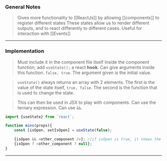 
### General Notes

> Gives more functionality to [[ReactJs]] by allowing [[components]] to register different states
> These states allow us to render different outputs, and to react differently to different cases.
> Useful for interaction with [[Events]]

---
### Implementation

> Must include it in the component file itself
> Inside the component function, add  `useState();` a react **hook**.
> Can give arguments inside this function. `false, true`. The argument given is the initial value.

> `useState()` always returns an array with 2 elements.
> The first is the value of the state itself, `true, false`.
> The second is the function that is used to change the state.

> This can then be used in JSX to play with components.
> Can use the ternary expression.
> Can use `&&`.

```JavaScript
import {useState} from `react`;

function mins(props){
	const [isOpen, setIsOpen] = useState(false);

	{isOpen && <other_component />}; //if isOpen is true, it shows the other component
	{isOpen ? <other_component ? null};
}
```

---
